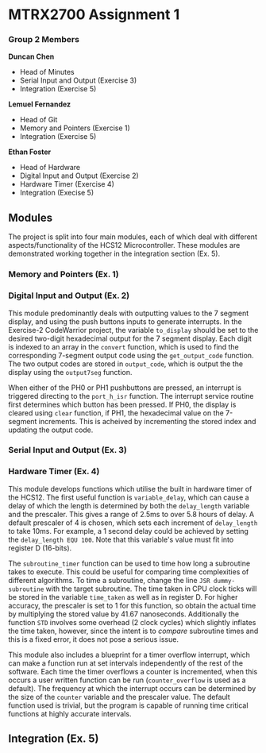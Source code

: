 # MTRX2700 Assignment 1
### Group 2 Members

**Duncan Chen**
- Head of Minutes
- Serial Input and Output (Exercise 3)
- Integration (Exercise 5)


**Lemuel Fernandez**
- Head of Git
- Memory and Pointers (Exercise 1)
- Integration (Exercise 5)

**Ethan Foster**
- Head of Hardware
- Digital Input and Output (Exercise 2)
- Hardware Timer (Exercise 4)
- Integration (Execise 5)

## Modules
The project is split into four main modules, each of which deal with different aspects/functionality of the HCS12 Microcontroller. These modules are demonstrated working together in the integration section (Ex. 5).

### Memory and Pointers (Ex. 1)

### Digital Input and Output (Ex. 2)
This module predominantly deals with outputting values to the 7 segment display, and using the push buttons inputs to generate interrupts. In the Exercise-2 CodeWarrior project, the variable `to_display` should be set to the desired two-digit hexadecimal output for the 7 segment display. Each digit is indexed to an array in the `convert` function, which is used to find the corresponding 7-segment output code using the `get_output_code` function. The two output codes are stored in `output_code`, which is output the the display using the `output7seg` function.

When either of the PH0 or PH1 pushbuttons are pressed, an interrupt is triggered directing to the `port_h_isr` function. The interrupt service routine first determines which button has been pressed. If PH0, the display is cleared using `clear` function, if PH1, the hexadecimal value on the 7-segment increments. This is acheived by incrementing the stored index and updating the output code.

### Serial Input and Output (Ex. 3)

### Hardware Timer (Ex. 4)
This module develops functions which utilise the built in hardware timer of the HCS12. The first useful function is `variable_delay`, which can cause a delay of which the length is determined by both the `delay_length` variable and the prescaler. This gives a range of 2.5ms to over 5.8 hours of delay. A default prescaler of 4 is chosen, which sets each increment of `delay_length` to take 10ms. For example, a 1 second delay could be achieved by setting the `delay_length EQU 100`. Note that this variable's value must fit into register D (16-bits).

The `subroutine_timer` function can be used to time how long a subroutine takes to execute. This could be useful for comparing time complexities of different algorithms. To time a subroutine, change the line `JSR dummy-subroutine` with the target subroutine. The time taken in CPU clock ticks will be stored in the variable `time_taken` as well as in register D. For higher accuracy, the prescaler is set to 1 for this function, so obtain the actual time by multiplying the stored value by 41.67 nanoseconds. Additionally the function `STD` involves some overhead (2 clock cycles) which slightly inflates the time taken, however, since the intent is to *compare* subroutine times and this is a fixed error, it does not pose a serious issue.

This module also includes a blueprint for a timer overflow interrupt, which can make a function run at set intervals independently of the rest of the software. Each time the timer overflows a counter is incremented, when this occurs a user written function can be run (`counter_overflow` is used as a default). The frequency at which the interrupt occurs can be determined by the size of the `counter` variable and the prescaler value. The default function used is trivial, but the program is capable of running time critical functions at highly accurate intervals.

## Integration (Ex. 5)
